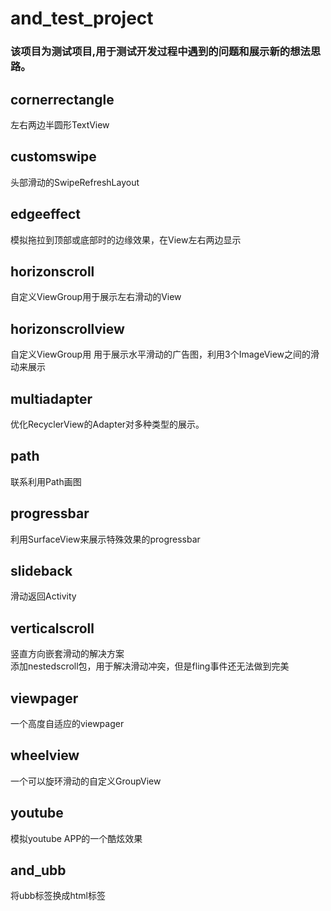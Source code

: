 # and\_test\_project

### 该项目为测试项目,用于测试开发过程中遇到的问题和展示新的想法思路。  

## cornerrectangle  
左右两边半圆形TextView


## customswipe  
头部滑动的SwipeRefreshLayout  


## edgeeffect  
模拟拖拉到顶部或底部时的边缘效果，在View左右两边显示  

## horizonscroll  
自定义ViewGroup用于展示左右滑动的View

## horizonscrollview  
自定义ViewGroup用 用于展示水平滑动的广告图，利用3个ImageView之间的滑动来展示

## multiadapter  
优化RecyclerView的Adapter对多种类型的展示。  

## path
联系利用Path画图  

## progressbar  
利用SurfaceView来展示特殊效果的progressbar  

## slideback
滑动返回Activity 

## verticalscroll
竖直方向嵌套滑动的解决方案  
添加nestedscroll包，用于解决滑动冲突，但是fling事件还无法做到完美

## viewpager
一个高度自适应的viewpager

## wheelview
一个可以旋环滑动的自定义GroupView

## youtube
模拟youtube APP的一个酷炫效果

## and_ubb
将ubb标签换成html标签